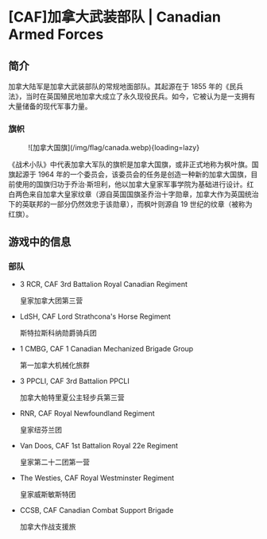 # [CAF]加拿大武装部队 | Canadian Armed Forces

## 简介

加拿大陆军是加拿大武装部队的常规地面部队。其起源在于 1855 年的《民兵法》，当时在英国殖民地加拿大成立了永久现役民兵。如今，它被认为是一支拥有大量储备的现代军事力量。

### 旗帜

<figure markdown>
  ![加拿大国旗](/img/flag/canada.webp){loading=lazy}
  <figcaption></figcaption>
</figure>

《战术小队》中代表加拿大军队的旗帜是加拿大国旗，或非正式地称为枫叶旗。国旗起源于 1964 年的一个委员会，该委员会的任务是创造一种新的加拿大国旗，目前使用的国旗归功于乔治·斯坦利，他以加拿大皇家军事学院为基础进行设计。红白两色来自加拿大皇家纹章（源自英国国旗圣乔治十字勋章，加拿大作为英国统治下的英联邦的一部分仍然效忠于该勋章），而枫叶则源自 19 世纪的纹章（被称为红旗）。

## 游戏中的信息

### 部队

- 3 RCR, CAF 3rd Battalion Royal Canadian Regiment

    皇家加拿大团第三营

- LdSH, CAF Lord Strathcona's Horse Regiment

    斯特拉斯科纳勋爵骑兵团

- 1 CMBG, CAF 1 Canadian Mechanized Brigade Group

    第一加拿大机械化旅群

- 3 PPCLI, CAF 3rd Battalion PPCLI

    加拿大帕特里夏公主轻步兵第三营

- RNR, CAF Royal Newfoundland Regiment

    皇家纽芬兰团

- Van Doos, CAF 1st Battalion Royal 22e Regiment

    皇家第二十二团第一营

- The Westies, CAF Royal Westminster Regiment

    皇家威斯敏斯特团

- CCSB, CAF Canadian Combat Support Brigade

    加拿大作战支援旅
